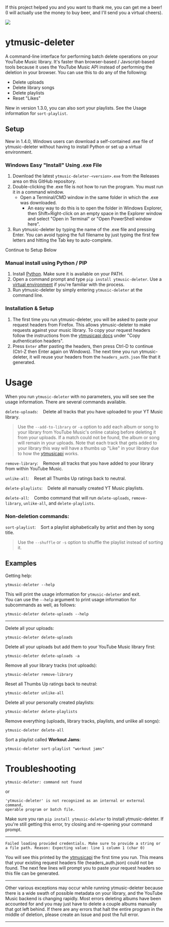 If this project helped you and you want to thank me, you can get me a beer! (I will actually use the money to buy beer, and I'll send you a virtual cheers).

<a href="https://www.buymeacoffee.com/jewbix.cube"><img src="https://img.buymeacoffee.com/button-api/?text=Buy me a beer&emoji=🍻&slug=jewbix.cube&button_colour=FFDD00&font_colour=000000&font_family=Arial&outline_colour=000000&coffee_colour=ffffff"></a>

# ytmusic-deleter
A command-line interface for performing batch delete operations on your YouTube Music library. It's faster than browser-based / Javscript-based tools because it uses the YouTube Music API instead of performing the deletion in your browser. You can use this to do any of the following:
- Delete uploads
- Delete library songs
- Delete playlists
- Reset "Likes"

New in version 1.3.0, you can also sort your playlists. See the Usage information for `sort-playlist`.

## Setup
New in 1.4.0, Windows users can download a self-contained .exe file of ytmusic-deleter without having to install Python or set up a virtual environment.  

### Windows Easy "Install" Using .exe File
1. Download the latest `ytmusic-deleter-<version>.exe` from the Releases area on this GitHub repository.
1. Double-clicking the .exe file is not how to run the program. You must run it in a command window.
    - Open a Terminal/CMD window in the same folder in which the .exe was downloaded.
        - An easy way to do this is to open the folder in Windows Explorer, then Shift+Right-click on an empty space in the Explorer window and select "Open in Terminal" or "Open PowerShell window here".
1. Run ytmusic-deleter by typing the name of the .exe file and pressing Enter. You can avoid typing the full filename by just typing the first few letters and hitting the Tab key to auto-complete.

Continue to Setup Below

### Manual install using Python / PIP
1. Install [Python](https://www.python.org/downloads/). Make sure it is available on your PATH.
1. Open a command prompt and type `pip install ytmusic-deleter`. Use a [virtual environment](https://virtualenv.pypa.io/en/latest/) if you're familiar with the process.
1. Run ytmusic-deleter by simply entering `ytmusic-deleter` at the command line.

### Installation & Setup
1. The first time you run ytmusic-deleter, you will be asked to paste your request headers from Firefox. This allows ytmusic-deleter to make requests against your music library. To copy your request headers follow the instructions from the [ytmusicapi docs](https://ytmusicapi.readthedocs.io/en/latest/setup.html) under "Copy authentication headers".
1. Press `Enter` after pasting the headers, then press Ctrl-D to continue (Ctrl-Z then Enter again on Windows). The next time you run ytmusic-deleter, it will reuse your headers from the `headers_auth.json` file that it generated.

# Usage
When you run `ytmusic-deleter` with no parameters, you will see see the usage information. There are several commands available.

`delete-uploads`:&nbsp;&nbsp;&nbsp;&nbsp;Delete all tracks that you have uploaded to your YT Music library.

>Use the `--add-to-library` or `-a` option to add each album or song to your library from YouTube Music's online catalog before deleting it from your uploads. If a match could not be found, the album or song will remain in your uploads. Note that each track that gets added to your library this way will have a thumbs up "Like" in your library due to how the [ytmusicapi](https://github.com/sigma67/ytmusicapi/) works.

`remove-library`:&nbsp;&nbsp;&nbsp;&nbsp;Remove all tracks that you have added to your library from within YouTube Music.

`unlike-all`:&nbsp;&nbsp;&nbsp;&nbsp;Reset all Thumbs Up ratings back to neutral.

`delete-playlists`:&nbsp;&nbsp;&nbsp;&nbsp;Delete all manually created YT Music playlists.

`delete-all`:&nbsp;&nbsp;&nbsp;&nbsp;Combo command that will run `delete-uploads`, `remove-library`, `unlike-all`, and `delete-playlists`.
### Non-deletion commands:
`sort-playlist`:&nbsp;&nbsp;&nbsp;&nbsp;Sort a playlist alphabetically by artist and then by song title.

>Use the `--shuffle` or `-s` option to shuffle the playlist instead of sorting it.
## Examples

Getting help:
```
ytmusic-deleter --help
```
This will print the usage information for `ytmusic-deleter` and exit.  
You can use the `--help` argument to print usage information for subcommands as well, as follows:
```
ytmusic-deleter delete-uploads --help
```
---
Delete all your uploads:
```
ytmusic-deleter delete-uploads
```
Delete all your uploads but add them to your YouTube Music library first:
```
ytmusic-deleter delete-uploads -a
```
Remove all your library tracks (not uploads):
```
ytmusic-deleter remove-library
```
Reset all Thumbs Up ratings back to neutral:
```
ytmusic-deleter unlike-all
```
Delete all your personally created playlists:
```
ytmusic-deleter delete-playlists
```
Remove everything (uploads, library tracks, playlists, and unlike all songs):
```
ytmusic-deleter delete-all
```
Sort a playlist called **Workout Jams**:
```
ytmusic-deleter sort-playlist "workout jams"
```

# Troubleshooting
```
ytmusic-deleter: command not found
```
or
```
'ytmusic-deleter' is not recognized as an internal or external command,
operable program or batch file.
```
Make sure you ran `pip install ytmusic-deleter` to install ytmusic-deleter. If you're still getting this error, try closing and re-opening your command prompt.

---
```
Failed loading provided credentials. Make sure to provide a string or a file path. Reason: Expecting value: line 1 column 1 (char 0)
```
You will see this printed by the [ytmusicapi](https://github.com/sigma67/ytmusicapi) the first time you run. This means that your existing request headers file (headers_auth.json) could not be found. The next few lines will prompt you to paste your request headers so this file can be generated.

---
Other various exceptions may occur while running ytmusic-deleter because there is a wide swath of possible metadata on your library, and the YouTube Music backend is changing rapidly. Most errors deleting albums have been accounted for and you may just have to delete a couple albums manually that got left behind. If there are any errors that halt the entire program in the middle of deletion, please create an Issue and post the full error.

---
